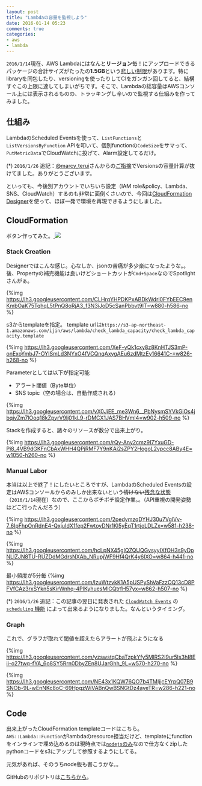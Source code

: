 ```yaml
---
layout: post
title: "Lambdaの容量を監視しよう"
date: 2016-01-14 05:23
comments: true
categories: 
- aws
- lambda
---
```


`2016/1/14`現在、AWS Lambdaにはなんと**リージョン**毎！にアップロードできるパッケージの合計サイズがたったの**1.5GB**という[悲しい制限](http://docs.aws.amazon.com/lambda/latest/dg/limits.html#limits-list)があります。特にlibraryを同包したり、versioningを使ったりしてCIをガンガン回してると、結構すぐこの上限に達してしまいがちです。そこで、Lambdaの総容量はAWSコンソール上には表示されるものの、トラッキングし辛いので監視する仕組みを作ってみました。

## 仕組み

LambdaのScheduled Eventsを使って、`ListFunctions`と`ListVersionsByFunction` APIを叩いて、個別functionの`CodeSize`をサマって、`PutMetricData`でCloudWatchに投げて、Alarm設定してるだけ。

<script src="https://gist-it.appspot.com/https://github.com/ijin/check_lambda_capacity/blob/master/lambda_function.py"></script>

(*) `2016/1/26` 追記：[@marcy_terui](https://twitter.com/marcy_terui)さんからの[ご指摘](https://twitter.com/marcy_terui/status/689326911634329600)でVersionsの容量計算が抜けてました。ありがとうございます。

といっても、今後別アカウントでいちいち設定（IAM role&policy、Lambda、SNS、CloudWatch）するのも非常に面倒くさいので、今回は[CloudFormation Designer](http://docs.aws.amazon.com/AWSCloudFormation/latest/UserGuide/working-with-templates-cfn-designer.html)を使って、ほぼ一発で環境を再現できるようにしました。

## CloudFormation

ボタン作ってみた。<a href="https://console.aws.amazon.com/cloudformation/home?region=ap-northeast-1#/stacks/new?stackName=check-lambda-capacity&templateURL=https://s3-ap-northeast-1.amazonaws.com/ijin/aws/lambda/check_lambda_capacity/check_lambda_capacity.template">
<img src="https://s3.amazonaws.com/cloudformation-examples/cloudformation-launch-stack.png">
</a>

### Stack Creation
Designerではこんな感じ。心なしか、jsonの苦痛が多少楽になったような。。後、Propertyの補完機能は良いけどショートカットが`Cmd+Space`なのでSpotlightさんがぁ。

{%img https://lh3.googleusercontent.com/CLHrqYHPDKPxABDkWdrl0FYbEEC9enKmbOaK75TqhqL5tPnQ8oRjA3_f3N3iJoD5cSanPbbvt9lT=w880-h586-no %}

s3からtemplateを指定。
template urlは`https://s3-ap-northeast-1.amazonaws.com/ijin/aws/lambda/check_lambda_capacity/check_lambda_capacity.template`


{%img https://lh3.googleusercontent.com/XeF-yQk1cxy8z8KnHTJS3mP-onExoYmbJ7-OYISmLd3NYxO4fVCQnqAxygAEu6zdMtzEy16641C-=w826-h268-no %}

Parameterとしては以下が指定可能

- アラート閾値（Byte単位）
- SNS topic（空の場合は、自動作成される）

{%img https://lh3.googleusercontent.com/vX0JiEE_me3Wn6__PbNysmSYVkGiOs4jbqivZm7lOoq18kZpyrV9lj01kL9-rDMCX1JAS7BHVmI4=w902-h509-no %}

Stackを作成すると、諸々のリソースが数分で出来上がり。

{%img https://lh3.googleusercontent.com/rQy-Any2cmz9I7YxuGD-Pi8_4VB9dGKFnCbAxWHH4QPjRMF7Y9nKAi2sZPY2HogoL2vpcc8ABy4E=w1050-h260-no %}

### Manual Labor
本当は以上で終了！にしたいところですが、LambdaのScheduled Eventsの設定はAWSコンソールからのみしか出来ないという~~情けない~~[残念な状態](http://docs.aws.amazon.com/lambda/latest/dg/with-scheduled-events.html)（`2016/1/14`現在）なので、ここからポチポチ設定作業。。（API重視の開発姿勢はどこ行ったんだろう）

{%img https://lh3.googleusercontent.com/2pedymzqDYHJ30u7VglVv-7_6IpFhpOnRdnE4-QxjuIdX1fep2FwtoyDNr1Kl5yEqT1rtjoLDLZx=w581-h238-no %}

{%img https://lh3.googleusercontent.com/hcLpNX45gIQZQUQGvsyyIXfOH3s9yDpNLIZJN8TU-RUZDdMGdrsNXAb_NRupjWF9Hf4QrK4y6lXO=w864-h441-no %}

最小頻度が5分毎
{%img https://lh3.googleusercontent.com/lzuWtzvkK1A5pUSPyShVaFzzOQ13cD8PFVfCAz3rxSYkn5sKirWnhq-4PlKyhuesMlCQtrfH57yx=w862-h507-no %}

(*) `2016/1/26` 追記：この記事の翌日に発表された [`CloudWatch Events`](http://docs.aws.amazon.com/AmazonCloudWatch/latest/DeveloperGuide/WhatIsCloudWatchEvents.html) の [`scheduling` 機能](http://docs.aws.amazon.com/AmazonCloudWatch/latest/DeveloperGuide/ScheduledEvents.html) によって出来るようになりました。なんというタイミング。

### Graph

これで、グラフが取れて閾値を超えたらアラートが飛ぶようになる

{%img https://lh3.googleusercontent.com/yzswstqCbaTzpkYfy5MlRS2I9ur5Is3hI8Eii-o27twq-fYA_6o8SY5Rrn0DbyZEn8UJarGhh_9L=w570-h270-no %}

{%img https://lh3.googleusercontent.com/NE43x1KQW76QO7b4TMIjjcEYrpQ07B9SNOb-9L-wEnNKc8oC-69HpgzWiVABnQwBSNGtDz4ayeTR=w286-h221-no %}

## Code

出来上がったCloudFormation templateコードはこちら。`AWS::Lambda::Function`がlambdaのresource担当だけど、templateにfunctionをインラインで埋め込めるのは現時点では[`nodejs`のみ](http://docs.aws.amazon.com/AWSCloudFormation/latest/UserGuide/aws-properties-lambda-function-code.html)なので仕方なくzipしたpythonコードをs3にアップして参照するようにしてる。

<script src="https://gist-it.appspot.com/https://github.com/ijin/check_lambda_capacity/blob/master/check_lambda_capacity.template"></script>

元気があれば、そのうちnode版も書こうかな。。

GitHubのリポジトリは[こちらから](https://github.com/ijin/check_lambda_capacity)。
